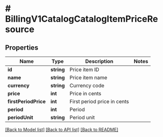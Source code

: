 # # BillingV1CatalogCatalogItemPriceResource

## Properties

Name | Type | Description | Notes
------------ | ------------- | ------------- | -------------
**id** | **string** | Price item ID |
**name** | **string** | Price item name |
**currency** | **string** | Currency code |
**price** | **int** | Price in cents |
**firstPeriodPrice** | **int** | First period price in cents |
**period** | **int** | Period |
**periodUnit** | **string** | Period unit |

[[Back to Model list]](../../README.md#models) [[Back to API list]](../../README.md#endpoints) [[Back to README]](../../README.md)
